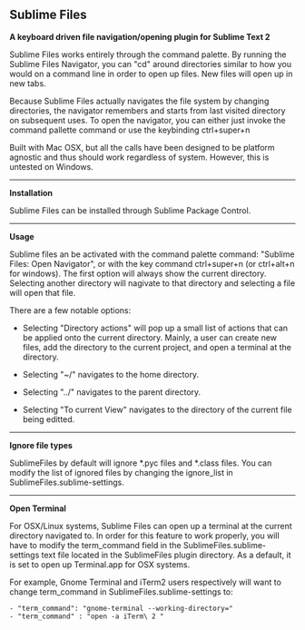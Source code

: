 Sublime Files
-------------

__A keyboard driven file navigation/opening plugin for Sublime Text 2__


Sublime Files works entirely through the command palette. By running the
Sublime Files Navigator, you can "cd" around directories similar to how
you would on a command line in order to open up files. New files will open up in new tabs.


Because Sublime Files actually navigates the file system by changing directories,
the navigator remembers and starts from last visited directory on subsequent uses.
To open the navigator, you can either just invoke the command pallette command or
use the keybinding ctrl+super+n 


Built with Mac OSX, but all the calls have been designed to be platform agnostic and thus should work regardless of system. However, this is untested on Windows.

----------

__Installation__

Sublime Files can be installed through Sublime Package Control.

----------

__Usage__

Sublime files an be activated with the command palette command: "Sublime Files: Open Navigator", or with the key command ctrl+super+n (or ctrl+alt+n for windows).
The first option will always show the current directory. Selecting another directory will nagivate to that directory and selecting a file will open that file.


There are a few notable options:


- Selecting "Directory actions" will pop up a small list of actions that can be applied onto the current directory. Mainly, a user can create new files, add the directory to the current project, and open a terminal at the directory.

- Selecting "~/" navigates to the home directory.

- Selecting "../" navigates to the parent directory.

- Selecting "To current View" navigates to the directory of the current file being editted.

----------
__Ignore file types__


SublimeFiles by default will ignore \*.pyc files and \*.class files. You can modify the list of ignored files by changing the ignore\_list in SublimeFiles.sublime-settings.


----------

__Open Terminal__


For OSX/Linux systems, Sublime Files can open up a terminal at the current directory navigated to.
In order for this feature to work properly, you will have to modify the term\_command field in the 
SublimeFiles.sublime-settings text file
located in the SublimeFiles plugin directory. As a default, it is set to open up Terminal.app for OSX systems. 

For example, Gnome Terminal and iTerm2 users respectively will want to change term\_command in SublimeFiles.sublime-settings to: 

    - "term_command": "gnome-terminal --working-directory="
    - "term_command" : "open -a iTerm\ 2 "

